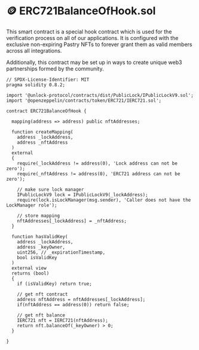 # 🪙 ERC721BalanceOfHook.sol

This smart contract is a special hook contract which is used for the verification process on all of our applications. It is configured with the exclusive non-expiring Pastry NFTs to forever grant them as valid members across all integrations.

Additionally, this contract may be set up in ways to create unique web3 partnerships formed by the community.

```
// SPDX-License-Identifier: MIT
pragma solidity 0.8.2;

import '@unlock-protocol/contracts/dist/PublicLock/IPublicLockV9.sol';
import '@openzeppelin/contracts/token/ERC721/IERC721.sol';

contract ERC721BalanceOfHook {
  
  mapping(address => address) public nftAddresses;

  function createMapping(
    address _lockAddress, 
    address _nftAddress
  ) 
  external 
  {
    require(_lockAddress != address(0), 'Lock address can not be zero');
    require(_nftAddress != address(0), 'ERC721 address can not be zero');

    // make sure lock manager
    IPublicLockV9 lock = IPublicLockV9(_lockAddress);
    require(lock.isLockManager(msg.sender), 'Caller does not have the LockManager role');
    
    // store mapping
    nftAddresses[_lockAddress] = _nftAddress;
  }

  function hasValidKey(
    address _lockAddress,
    address _keyOwner,
    uint256, // _expirationTimestamp,
    bool isValidKey
  ) 
  external view
  returns (bool)
  {
    if (isValidKey) return true;

    // get nft contract 
    address nftAddress = nftAddresses[_lockAddress];
    if(nftAddress == address(0)) return false;

    // get nft balance
    IERC721 nft = IERC721(nftAddress);
    return nft.balanceOf(_keyOwner) > 0;
  }

}
```
